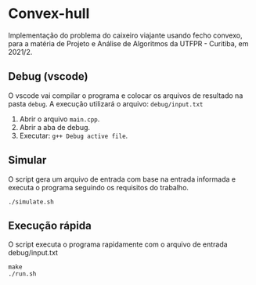 # Convex-hull

Implementação do problema do caixeiro viajante usando fecho convexo, para a matéria de Projeto e Análise de Algoritmos da UTFPR - Curitiba, em 2021/2.

## Debug (vscode)
O vscode vai compilar o programa e colocar os arquivos de resultado na pasta `debug`. A execução utilizará o arquivo: `debug/input.txt`
1. Abrir o arquivo `main.cpp`.
2. Abrir a aba de debug.
3. Executar: `g++ Debug active file`.

## Simular 
O script gera um arquivo de entrada com base na entrada informada e executa o programa seguindo os requisitos do trabalho.
```shell
./simulate.sh
```

## Execução rápida
O script executa o programa rapidamente com o arquivo de entrada debug/input.txt
```shell
make
./run.sh
```
